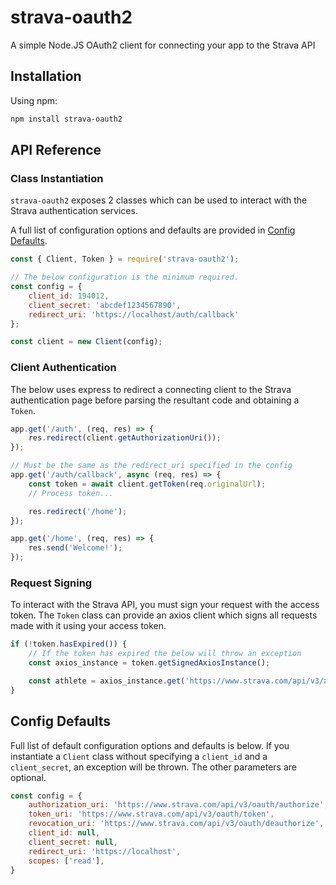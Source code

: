 # strava-oauth2
A simple Node.JS OAuth2 client for connecting your app to the Strava API

## Installation

Using npm:
```bash
npm install strava-oauth2
```

## API Reference

### Class Instantiation
`strava-oauth2` exposes 2 classes which can be used to interact with the Strava authentication services.

A full list of configuration options and defaults are provided in [Config Defaults](#config-defaults).

```js
const { Client, Token } = require('strava-oauth2');

// The below configuration is the minimum required.
const config = {
    client_id: 194012,
    client_secret: 'abcdef1234567890',
    redirect_uri: 'https://localhost/auth/callback'
};

const client = new Client(config);
```

### Client Authentication
The below uses express to redirect a connecting client to the Strava authentication page before parsing the resultant code and obtaining a `Token`.

```js
app.get('/auth', (req, res) => {
    res.redirect(client.getAuthorizationUri());
});

// Must be the same as the redirect_uri specified in the config
app.get('/auth/callback', async (req, res) => {
    const token = await client.getToken(req.originalUrl);
    // Process token...

    res.redirect('/home');
});

app.get('/home', (req, res) => {
    res.send('Welcome!');
});
```

### Request Signing
To interact with the Strava API, you must sign your request with the access token. The `Token` class can provide an axios client which signs all requests made with it using your access token.

```js
if (!token.hasExpired()) {
    // If the token has expired the below will throw an exception
    const axios_instance = token.getSignedAxiosInstance();

    const athlete = axios_instance.get('https://www.strava.com/api/v3/athlete');
}
```

## Config Defaults
Full list of default configuration options and defaults is below. If you instantiate a `Client` class without specifying a `client_id` and a `client_secret`, an exception will be thrown. The other parameters are optional.
```js
const config = {
    authorization_uri: 'https://www.strava.com/api/v3/oauth/authorize',
    token_uri: 'https://www.strava.com/api/v3/oauth/token',
    revocation_uri: 'https://www.strava.com/api/v3/oauth/deauthorize',
    client_id: null,
    client_secret: null,
    redirect_uri: 'https://localhost',
    scopes: ['read'],
}
```
